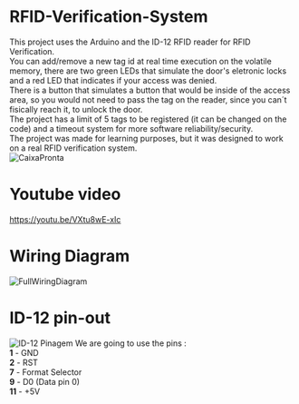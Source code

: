 # RFID-Verification-System
This project uses the Arduino and the ID-12 RFID reader for RFID Verification.  
You can add/remove a new tag id at real time execution on the volatile memory, there are two green LEDs that simulate the door's eletronic locks and a red LED that indicates if your access was denied.  
There is a button that simulates a button that would be inside of the access area, so you would not need to pass the tag on the reader, since you can´t fisically reach it, to unlock the door.  
The project has a limit of 5 tags to be registered (it can be changed on the code) and a timeout system for more software reliability/security.  
The project was made for learning purposes, but it was designed to work on a real RFID verification system.  
![CaixaPronta](https://user-images.githubusercontent.com/85142097/148553242-84ea566a-6f86-47dc-b9c9-b46d38019f8d.jpg)   
# Youtube video  
https://youtu.be/VXtu8wE-xIc 
# Wiring Diagram
![FullWiringDiagram](https://user-images.githubusercontent.com/85142097/148553423-296a7e76-3fd7-4fde-910e-cfb8c00e3da8.png)  
# ID-12 pin-out
![ID-12 Pinagem](https://user-images.githubusercontent.com/85142097/136481995-7a224311-261f-4f90-9b78-6ac30aea9cd1.png)
We are going to use the pins :  
**1** - GND   
**2** - RST  
**7** - Format Selector   
**9** - D0 (Data pin 0)  
**11** - +5V  
